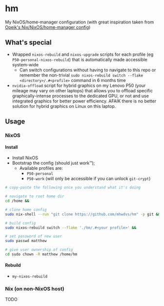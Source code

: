 # hm

My NixOS/home-manager configuration (with great inspiration taken from [Opeik's Nix/NixOS/home-manager config](https://github.com/opeik/nix))

## What's special

- Wrapped `nixos-rebuild` and `nixos-upgrade` scripts for each profile (eg `P50-personal-nixos-rebuild`) that is automatically made accessible system-wide
    - Can switch configurations without having to navigate to this repo or remember the non-trivial `sudo nixos-rebuild switch --flake <directory>/.#<profile>` command in 6 months time
- `nvidia-offload` script for hybrid graphics on my Lenovo P50 (your mileage may vary on other laptops) that allows you to offload specific graphically-intense processes to the dedicated GPU, or not and use integrated graphics for better power efficiency. AFAIK there is no better solution for hybrid graphics on Linux on this laptop.

## Usage

### NixOS

#### Install

- Install NixOS
- Bootstrap the config (should just work™);
    - Available profiles are:
        - `P50-personal`
        - `P50-work` (will only be accessible if you can unlock `git-crypt`)

```bash
# copy-paste the following once you understand what it's doing

# navigate to root home dir
cd /home &&

# clone home config
sudo nix-shell --run "git clone https://github.com/mhwdvs/hm" -p git &&

# build config
sudo nixos-rebuild switch --flake './hm/.#<your profile>' &&

# set password of new user
sudo passwd matthew

# give user ownership of config
cd sudo chown -R matthew /home/hm
```

#### Rebuild

- `my-nixos-rebuild`

### Nix (on non-NixOS host)

TODO
